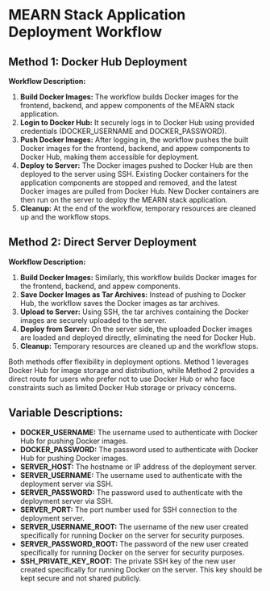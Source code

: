 <h1>MEARN Stack Application Deployment Workflow</h1>

<h2>Method 1: Docker Hub Deployment</h2>

<p><strong>Workflow Description:</strong></p>

<ol>
  <li><strong>Build Docker Images:</strong> The workflow builds Docker images for the frontend, backend, and appew components of the MEARN stack application.</li>
   
  <li><strong>Login to Docker Hub:</strong> It securely logs in to Docker Hub using provided credentials (DOCKER_USERNAME and DOCKER_PASSWORD).</li>
   
  <li><strong>Push Docker Images:</strong> After logging in, the workflow pushes the built Docker images for the frontend, backend, and appew components to Docker Hub, making them accessible for deployment.</li>

  <li><strong>Deploy to Server:</strong> The Docker images pushed to Docker Hub are then deployed to the server using SSH. Existing Docker containers for the application components are stopped and removed, and the latest Docker images are pulled from Docker Hub. New Docker containers are then run on the server to deploy the MEARN stack application.</li>

  <li><strong>Cleanup:</strong> At the end of the workflow, temporary resources are cleaned up and the workflow stops.</li>
</ol>

<h2>Method 2: Direct Server Deployment</h2>

<p><strong>Workflow Description:</strong></p>

<ol>
  <li><strong>Build Docker Images:</strong> Similarly, this workflow builds Docker images for the frontend, backend, and appew components.</li>

  <li><strong>Save Docker Images as Tar Archives:</strong> Instead of pushing to Docker Hub, the workflow saves the Docker images as tar archives.</li>

  <li><strong>Upload to Server:</strong> Using SSH, the tar archives containing the Docker images are securely uploaded to the server.</li>

  <li><strong>Deploy from Server:</strong> On the server side, the uploaded Docker images are loaded and deployed directly, eliminating the need for Docker Hub.</li>

  <li><strong>Cleanup:</strong> Temporary resources are cleaned up and the workflow stops.</li>
</ol>

<p>Both methods offer flexibility in deployment options. Method 1 leverages Docker Hub for image storage and distribution, while Method 2 provides a direct route for users who prefer not to use Docker Hub or who face constraints such as limited Docker Hub storage or privacy concerns.</p>

<h2>Variable Descriptions:</h2>

<ul>
  <li><strong>DOCKER_USERNAME:</strong> The username used to authenticate with Docker Hub for pushing Docker images.</li>
  
  <li><strong>DOCKER_PASSWORD:</strong> The password used to authenticate with Docker Hub for pushing Docker images.</li>
  
  <li><strong>SERVER_HOST:</strong> The hostname or IP address of the deployment server.</li>
  
  <li><strong>SERVER_USERNAME:</strong> The username used to authenticate with the deployment server via SSH.</li>
  
  <li><strong>SERVER_PASSWORD:</strong> The password used to authenticate with the deployment server via SSH.</li>
  
  <li><strong>SERVER_PORT:</strong> The port number used for SSH connection to the deployment server.</li>
  
  <li><strong>SERVER_USERNAME_ROOT:</strong> The username of the new user created specifically for running Docker on the server for security purposes.</li>
  
  <li><strong>SERVER_PASSWORD_ROOT:</strong> The password of the new user created specifically for running Docker on the server for security purposes.</li>
  
  <li><strong>SSH_PRIVATE_KEY_ROOT:</strong> The private SSH key of the new user created specifically for running Docker on the server. This key should be kept secure and not shared publicly.</li>
</ul>

